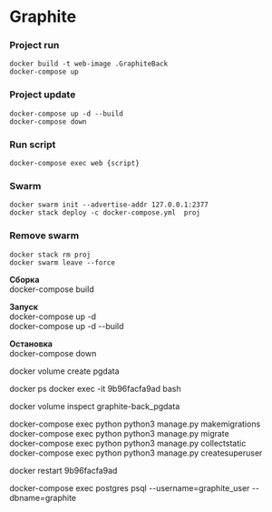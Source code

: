 # Graphite

### Project run
```vim
docker build -t web-image .GraphiteBack
docker-compose up 
```

### Project update
```vim
docker-compose up -d --build
docker-compose down
```


### Run script
```vim
docker-compose exec web {script} 
```

### Swarm
```vim
docker swarm init --advertise-addr 127.0.0.1:2377
docker stack deploy -c docker-compose.yml  proj
```  
### Remove swarm 
```vim
docker stack rm proj
docker swarm leave --force
```

**Сборка** \
docker-compose build

**Запуск** \
docker-compose up -d \
docker-compose up -d --build

**Остановка** \
docker-compose down

docker volume create pgdata

docker ps
docker exec -it 9b96facfa9ad bash

docker volume inspect graphite-back_pgdata

docker-compose exec python python3 manage.py makemigrations \
docker-compose exec python python3 manage.py migrate \
docker-compose exec python python3 manage.py collectstatic \
docker-compose exec python python3 manage.py createsuperuser 

docker restart 9b96facfa9ad

docker-compose exec postgres psql --username=graphite_user --dbname=graphite
